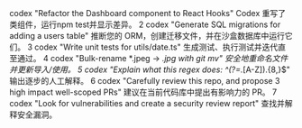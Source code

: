 codex "Refactor the Dashboard component to React Hooks"	Codex 重写了类组件，运行npm test并显示差异。
2	codex "Generate SQL migrations for adding a users table"	推断您的 ORM，创建迁移文件，并在沙盒数据库中运行它们。
3	codex "Write unit tests for utils/date.ts"	生成测试、执行测试并迭代直至通过。
4	codex "Bulk-rename *.jpeg -> *.jpg with git mv"	安全地重命名文件并更新导入/使用。
5	codex "Explain what this regex does: ^(?=.*[A-Z]).{8,}$"	输出逐步的人工解释。
6	codex "Carefully review this repo, and propose 3 high impact well-scoped PRs"	建议在当前代码库中提出有影响力的 PR。
7	codex "Look for vulnerabilities and create a security review report"	查找并解释安全漏洞。